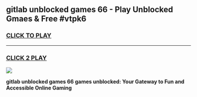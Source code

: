 
## gitlab unblocked games 66 - Play Unblocked Gmaes & Free #vtpk6
<h3>
<a href="https://premium.freeplayer.one?title=gitlab_unblocked_games_66&ref=03M">CLICK TO PLAY</a></h3>
<hr>

<h3>
<a href="https://premium.freeplayer.one?title=gitlab_unblocked_games_66&ref=03M">CLICK 2 PLAY</a>
  
</h3>

<a href="https://premium.freeplayer.one?title=gitlab_unblocked_games_66&ref=03M"><img src="https://clearcache.store/games.png"></a>


**gitlab unblocked games 66 games unblocked: Your Gateway to Fun and Accessible Online Gaming**
